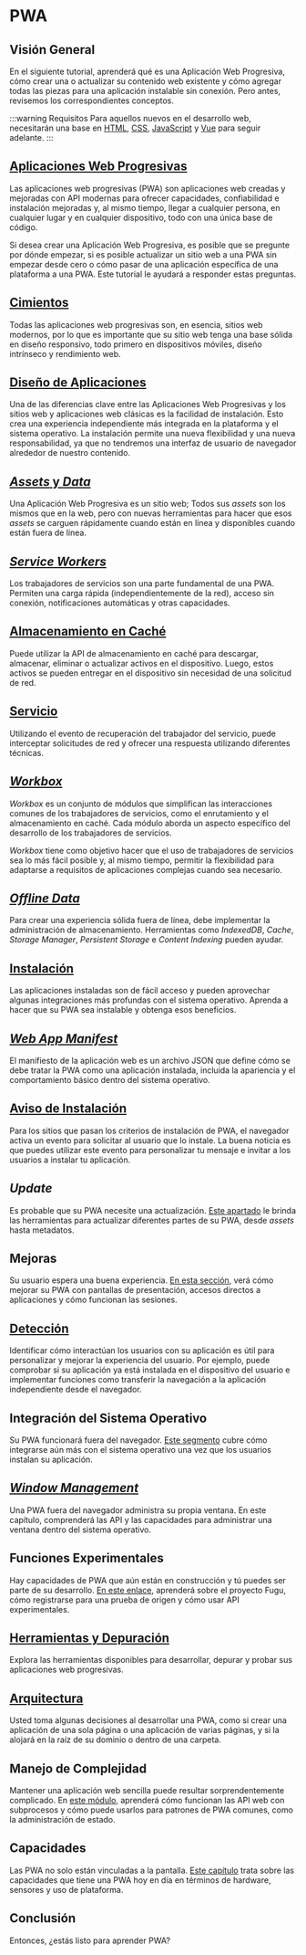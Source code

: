 # PWA

## Visión General

En el siguiente tutorial, aprenderá qué es una Aplicación Web Progresiva, cómo crear una o actualizar su contenido web existente y cómo agregar todas las piezas para una aplicación instalable sin conexión. Pero antes, revisemos los correspondientes conceptos.

:::warning Requisitos
Para aquellos nuevos en el desarrollo web, necesitarán una base en [HTML](https://developer.mozilla.org/en-US/docs/Web/HTML), [CSS](https://developer.mozilla.org/en-US/docs/Web/CSS), [JavaScript](https://developer.mozilla.org/en-US/docs/Web/JavaScript) y [Vue](https://vuejs.org/) para seguir adelante.
:::

## [Aplicaciones Web Progresivas](https://web.dev/learn/pwa/progressive-web-apps/)

Las aplicaciones web progresivas (PWA) son aplicaciones web creadas y mejoradas con API modernas para ofrecer capacidades, confiabilidad e instalación mejoradas y, al mismo tiempo, llegar a cualquier persona, en cualquier lugar y en cualquier dispositivo, todo con una única base de código.

Si desea crear una Aplicación Web Progresiva, es posible que se pregunte por dónde empezar, si es posible actualizar un sitio web a una PWA sin empezar desde cero o cómo pasar de una aplicación específica de una plataforma a una PWA. Este tutorial le ayudará a responder estas preguntas.

## [Cimientos](https://web.dev/learn/pwa/foundations/)

Todas las aplicaciones web progresivas son, en esencia, sitios web modernos, por lo que es importante que su sitio web tenga una base sólida en diseño responsivo, todo primero en dispositivos móviles, diseño intrínseco y rendimiento web.


## [Diseño de Aplicaciones](https://web.dev/learn/pwa/app-design/)

Una de las diferencias clave entre las Aplicaciones Web Progresivas y los sitios web y aplicaciones web clásicas es la facilidad de instalación. Esto crea una experiencia independiente más integrada en la plataforma y el sistema operativo. La instalación permite una nueva flexibilidad y una nueva responsabilidad, ya que no tendremos una interfaz de usuario de navegador alrededor de nuestro contenido.

## [_Assets_ y _Data_](https://web.dev/learn/pwa/assets-and-data/)

Una Aplicación Web Progresiva es un sitio web; Todos sus _assets_ son los mismos que en la web, pero con nuevas herramientas para hacer que esos  _assets_ se carguen rápidamente cuando están en línea y disponibles cuando están fuera de línea.

## [_Service Workers_](https://web.dev/learn/pwa/service-workers/)

Los trabajadores de servicios son una parte fundamental de una PWA. Permiten una carga rápida (independientemente de la red), acceso sin conexión, notificaciones automáticas y otras capacidades.

## [Almacenamiento en Caché](https://web.dev/learn/pwa/caching/)

Puede utilizar la API de almacenamiento en caché para descargar, almacenar, eliminar o actualizar activos en el dispositivo. Luego, estos activos se pueden entregar en el dispositivo sin necesidad de una solicitud de red.

## [Servicio](https://web.dev/learn/pwa/serving/)

Utilizando el evento de recuperación del trabajador del servicio, puede interceptar solicitudes de red y ofrecer una respuesta utilizando diferentes técnicas.

## [_Workbox_](https://web.dev/learn/pwa/workbox/)

_Workbox_ es un conjunto de módulos que simplifican las interacciones comunes de los trabajadores de servicios, como el enrutamiento y el almacenamiento en caché. Cada módulo aborda un aspecto específico del desarrollo de los trabajadores de servicios.

_Workbox_ tiene como objetivo hacer que el uso de trabajadores de servicios sea lo más fácil posible y, al mismo tiempo, permitir la flexibilidad para adaptarse a requisitos de aplicaciones complejas cuando sea necesario.

## [_Offline Data_](https://web.dev/learn/pwa/offline-data/)

Para crear una experiencia sólida fuera de línea, debe implementar la administración de almacenamiento. Herramientas como _IndexedDB_, _Cache_, _Storage Manager_, _Persistent Storage_ e _Content Indexing_ pueden ayudar.

## [Instalación](https://web.dev/learn/pwa/installation/)

Las aplicaciones instaladas son de fácil acceso y pueden aprovechar algunas integraciones más profundas con el sistema operativo. Aprenda a hacer que su PWA sea instalable y obtenga esos beneficios.

## [_Web App Manifest_](https://web.dev/learn/pwa/web-app-manifest/)

El manifiesto de la aplicación web es un archivo JSON que define cómo se debe tratar la PWA como una aplicación instalada, incluida la apariencia y el comportamiento básico dentro del sistema operativo.

## [Aviso de Instalación](https://web.dev/learn/pwa/installation-prompt/)

Para los sitios que pasan los criterios de instalación de PWA, el navegador activa un evento para solicitar al usuario que lo instale. La buena noticia es que puedes utilizar este evento para personalizar tu mensaje e invitar a los usuarios a instalar tu aplicación.

## _Update_

Es probable que su PWA necesite una actualización. [Este apartado](https://web.dev/learn/pwa/update/) le brinda las herramientas para actualizar diferentes partes de su PWA, desde _assets_ hasta metadatos.

## Mejoras

Su usuario espera una buena experiencia. [En esta sección](https://web.dev/learn/pwa/enhancements/), verá cómo mejorar su PWA con pantallas de presentación, accesos directos a aplicaciones y cómo funcionan las sesiones.

## [Detección](https://web.dev/learn/pwa/detection/)

Identificar cómo interactúan los usuarios con su aplicación es útil para personalizar y mejorar la experiencia del usuario. Por ejemplo, puede comprobar si su aplicación ya está instalada en el dispositivo del usuario e implementar funciones como transferir la navegación a la aplicación independiente desde el navegador.

## Integración del Sistema Operativo

Su PWA funcionará fuera del navegador. [Este segmento](https://web.dev/learn/pwa/os-integration/) cubre cómo integrarse aún más con el sistema operativo una vez que los usuarios instalan su aplicación.

## [_Window Management_](https://web.dev/learn/pwa/windows/)

Una PWA fuera del navegador administra su propia ventana. En este capítulo, comprenderá las API y las capacidades para administrar una ventana dentro del sistema operativo.

## Funciones Experimentales

Hay capacidades de PWA que aún están en construcción y tú puedes ser parte de su desarrollo. [En este enlace](https://web.dev/learn/pwa/experimental/), aprenderá sobre el proyecto Fugu, cómo registrarse para una prueba de origen y cómo usar API experimentales.

## [Herramientas y Depuración](https://web.dev/learn/pwa/tools-and-debug/)

Explora las herramientas disponibles para desarrollar, depurar y probar sus aplicaciones web progresivas.

## [Arquitectura](https://web.dev/learn/pwa/architecture/)

Usted toma algunas decisiones al desarrollar una PWA, como si crear una aplicación de una sola página o una aplicación de varias páginas, y si la alojará en la raíz de su dominio o dentro de una carpeta.

## Manejo de Complejidad

Mantener una aplicación web sencilla puede resultar sorprendentemente complicado. En [este módulo](https://web.dev/learn/pwa/complexity/), aprenderá cómo funcionan las API web con subprocesos y cómo puede usarlos para patrones de PWA comunes, como la administración de estado.

## Capacidades

Las PWA no solo están vinculadas a la pantalla. [Este capítulo](https://web.dev/learn/pwa/capabilities/) trata sobre las capacidades que tiene una PWA hoy en día en términos de hardware, sensores y uso de plataforma.

## Conclusión

Entonces, ¿estás listo para aprender PWA?

